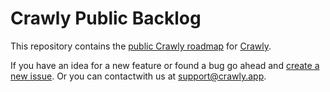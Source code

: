 # Crawly Public Backlog

This repository contains the [public Crawly roadmap](https://github.com/crawly-app/backlog/projects/1) for [Crawly](https://crawly.app).

If you have an idea for a new feature or found a bug go ahead and [create a new issue](https://github.com/crawly-app/backlog/issues/new). Or you can contactwith us at [support@crawly.app](mailto:support@crawly.app).

